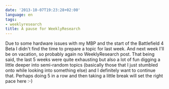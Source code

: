 ```yaml
---
date: '2013-10-07T19:23:28+02:00'
language: en
tags:
- weeklyresearch
title: A pause for WeeklyResearch
---
```



Due to some hardware issues with my MBP and the start of the Battlefield 4 Beta I didn't find the time to prepare a topic for last week. And next week I'll be on vacation, so probably again no WeeklyResearch post. That being said, the last 5 weeks were quite exhausting but also a lot of fun digging a little deeper into semi-random topics (basically those that I just stumbled onto while looking into something else) and I definitely want to continue that. Perhaps doing 5 in a row and then taking a little break will set the right pace here :-)
